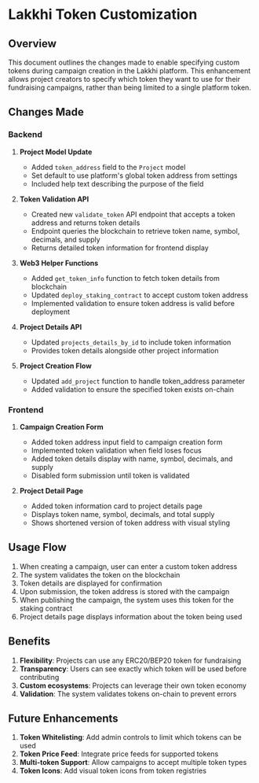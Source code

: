 # Lakkhi Token Customization

## Overview
This document outlines the changes made to enable specifying custom tokens during campaign creation in the Lakkhi platform. This enhancement allows project creators to specify which token they want to use for their fundraising campaigns, rather than being limited to a single platform token.

## Changes Made

### Backend

1. **Project Model Update**
   - Added `token_address` field to the `Project` model
   - Set default to use platform's global token address from settings
   - Included help text describing the purpose of the field

2. **Token Validation API**
   - Created new `validate_token` API endpoint that accepts a token address and returns token details
   - Endpoint queries the blockchain to retrieve token name, symbol, decimals, and supply
   - Returns detailed token information for frontend display

3. **Web3 Helper Functions**
   - Added `get_token_info` function to fetch token details from blockchain
   - Updated `deploy_staking_contract` to accept custom token address
   - Implemented validation to ensure token address is valid before deployment

4. **Project Details API**
   - Updated `projects_details_by_id` to include token information
   - Provides token details alongside other project information

5. **Project Creation Flow**
   - Updated `add_project` function to handle token_address parameter
   - Added validation to ensure the specified token exists on-chain

### Frontend

1. **Campaign Creation Form**
   - Added token address input field to campaign creation form
   - Implemented token validation when field loses focus
   - Added token details display with name, symbol, decimals, and supply
   - Disabled form submission until token is validated

2. **Project Detail Page**
   - Added token information card to project details page
   - Displays token name, symbol, decimals, and total supply
   - Shows shortened version of token address with visual styling

## Usage Flow

1. When creating a campaign, user can enter a custom token address
2. The system validates the token on the blockchain
3. Token details are displayed for confirmation
4. Upon submission, the token address is stored with the campaign
5. When publishing the campaign, the system uses this token for the staking contract
6. Project details page displays information about the token being used

## Benefits

1. **Flexibility**: Projects can use any ERC20/BEP20 token for fundraising
2. **Transparency**: Users can see exactly which token will be used before contributing
3. **Custom ecosystems**: Projects can leverage their own token economy
4. **Validation**: The system validates tokens on-chain to prevent errors

## Future Enhancements

1. **Token Whitelisting**: Add admin controls to limit which tokens can be used
2. **Token Price Feed**: Integrate price feeds for supported tokens
3. **Multi-token Support**: Allow campaigns to accept multiple token types
4. **Token Icons**: Add visual token icons from token registries 